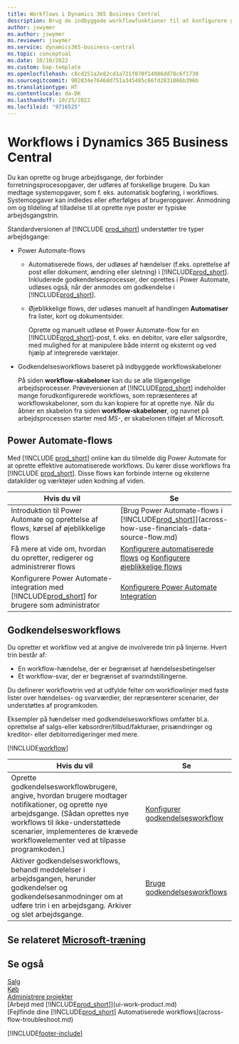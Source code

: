 ```yaml
---
title: Workflows i Dynamics 365 Business Central
description: Brug de indbyggede workflowfunktioner til at konfigurere godkendelsesworkflows for at supplere automatiserede workflows baseret på Power Automate. Du kan definere trin, der skal tildeles opgaver til forskellige personer som en del af de forskellige forretningsproces opgaver.
author: jswymer
ms.author: jswymer
ms.reviewer: jswymer
ms.service: dynamics365-business-central
ms.topic: conceptual
ms.date: 10/10/2022
ms.custom: bap-template
ms.openlocfilehash: c8cd251a2e82cd1a721f070f14986dd78c6f1730
ms.sourcegitcommit: 902834e76460d751a345485c66fd2831066b396b
ms.translationtype: HT
ms.contentlocale: da-DK
ms.lasthandoff: 10/25/2022
ms.locfileid: "9716525"
---
```

# <a name="workflows-in-dynamics-365-business-central"></a>Workflows i Dynamics 365 Business Central

Du kan oprette og bruge arbejdsgange, der forbinder forretningsprocesopgaver, der udføres af forskellige brugere. Du kan medtage systemopgaver, som f. eks. automatisk bogføring, i workflows. Systemopgaver kan indledes eller efterfølges af brugeropgaver. Anmodning om og tildeling af tilladelse til at oprette nye poster er typiske arbejdsgangstrin.

Standardversionen af [!INCLUDE [prod_short](includes/prod_short.md)] understøtter tre typer arbejdsgange:
  
* Power Automate-flows

  * Automatiserede flows, der udløses af hændelser (f.eks. oprettelse af post eller dokument, ændring eller sletning) i [!INCLUDE[prod_short](includes/prod_short.md)]. Inkluderede godkendelsesprocesser, der oprettes i Power Automate, udløses også, når der anmodes om godkendelse i [!INCLUDE[prod_short](includes/prod_short.md)].
  * Øjeblikkelige flows, der udløses manuelt af handlingen **Automatiser** fra lister, kort og dokumentsider. 

    Oprette og manuelt udløse et Power Automate-flow for en [!INCLUDE[prod_short](includes/prod_short.md)]-post, f. eks. en debitor, vare eller salgsordre, med mulighed for at manipulere både internt og eksternt og ved hjælp af integrerede værktøjer.

* Godkendelsesworkflows baseret på indbyggede workflowskabeloner

  På siden **workflow-skabeloner** kan du se alle tilgængelige arbejdsprocesser. Prøveversionen af [!INCLUDE[prod_short](includes/prod_short.md)] indeholder mange forudkonfigurerede workflows, som repræsenteres af workflowskabeloner, som du kan kopiere for at oprette nye. Når du åbner en skabelon fra siden **workflow-skabeloner**, og navnet på arbejdsprocessen starter med *MS-*, er skabelonen tilføjet af Microsoft.

## <a name="power-automate-flows"></a>Power Automate-flows

Med [!INCLUDE [prod_short](includes/prod_short.md)] online kan du tilmelde dig Power Automate for at oprette effektive automatiserede workflows. Du kører disse workflows fra [!INCLUDE [prod_short](includes/prod_short.md)]. Disse flows kan forbinde interne og eksterne datakilder og værktøjer uden kodning af viden.

|**Hvis du vil** |**Se**|
|-------|-------|
|Introduktion til Power Automate og oprettelse af flows, kørsel af øjeblikkelige flows|[Brug Power Automate-flows i [!INCLUDE[prod_short](includes/prod_short.md)]](across-how-use-financials-data-source-flow.md)|
|Få mere at vide om, hvordan du opretter, redigerer og administrerer flows|[Konfigurere automatiserede flows](/dynamics365/business-central/dev-itpro/powerplatform/automate-workflows) og [Konfigurere øjeblikkelige flows](/dynamics365/business-central/dev-itpro/powerplatform/instant-flows)|
|Konfigurere Power Automate-integration med [!INCLUDE[prod_short](includes/prod_short.md)] for brugere som administrator|[Konfigurere Power Automate Integration](/dynamics365/business-central/dev-itpro/powerplatform/power-automate-setup)|

## <a name="approval-workflows"></a>Godkendelsesworkflows

Du opretter et workflow ved at angive de involverede trin på linjerne. Hvert trin består af:
- En workflow-hændelse, der er begrænset af hændelsesbetingelser
- Et workflow-svar, der er begrænset af svarindstillingerne.

Du definerer workflowtrin ved at udfylde felter om workflowlinjer med faste lister over hændelses- og svarværdier, der repræsenterer scenarier, der understøttes af programkoden.<!--What are the "values"? Can we give an example?-->

Eksempler på hændelser med godkendelsesworkflows omfatter bl.a. oprettelse af salgs-eller købsordrer/tilbud/fakturaer, prisændringer og kreditor- eller debitorredigeringer med mere.

[!INCLUDE[workflow](includes/workflow.md)]

| **Hvis du vil** | **Se** |
|--|--|
| Oprette godkendelsesworkflowbrugere, angive, hvordan brugere modtager notifikationer, og oprette nye arbejdsgange. (Sådan oprettes nye workflows til ikke-understøttede scenarier, implementeres de krævede workflowelementer ved at tilpasse programkoden.) | [Konfigurer godkendelsesworkflow](across-set-up-workflows.md) |
| Aktiver godkendelsesworkflows, behandl meddelelser i arbejdsgangen, herunder godkendelser og godkendelsesanmodninger om at udføre trin i en arbejdsgang. Arkiver og slet arbejdsgange. | [Bruge godkendelsesworkflows](across-use-workflows.md) |

<!--
| Integrate company data with Power Automate workflows, using both internal and external sources and events to create and automate tasks or workflows. | [Use Power Automate Flows in [!INCLUDE[prod_short](includes/prod_short.md)]](across-how-use-financials-data-source-flow.md) |-->

## <a name="see-related-microsoft-training"></a>Se relateret [Microsoft-træning](/training/modules/create-workflows/)

## <a name="see-also"></a>Se også

[Salg](sales-manage-sales.md)  
[Køb](purchasing-manage-purchasing.md)  
[Administrere projekter](projects-manage-projects.md)  
[Arbejd med [!INCLUDE[prod_short](includes/prod_short.md)]](ui-work-product.md)  
[Fejlfinde dine [!INCLUDE[prod_short](includes/prod_short.md)] Automatiserede workflows](across-flow-troubleshoot.md)  


[!INCLUDE[footer-include](includes/footer-banner.md)]
